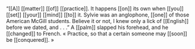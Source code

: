 “[[A]] [[matter]] [[of]] [[practice]]. It happens [[on]] its own when [[you]] [[set]] [[your]] [[mind]] [[to]] it. Sylvie was an anglophone, [[one]] of those American McGill students. Believe it or not, I knew only a lick of [[English]] before we dated, and . . .” A [[palm]] slapped his forehead, and he [[changed]] to French. « Practice, so that a certain someone may [[soon]] be [[conquered]]. »